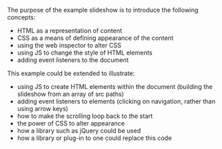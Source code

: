 The purpose of the example slideshow is to introduce the following concepts:

* HTML as a representation of content
* CSS as a means of defining appearance of the content
* using the web inspector to alter CSS
* using JS to change the style of HTML elements
* adding event listeners to the document

This example could be extended to illustrate:

* using JS to create HTML elements within the document (building the slideshow from an array of src paths)
* adding event listeners to elements (clicking on navigation, rather than using arrow keys)
* how to make the scrolling loop back to the start
* the power of CSS to alter appearance
* how a library such as jQuery could be used
* how a library or plug-in to one could replace this code

